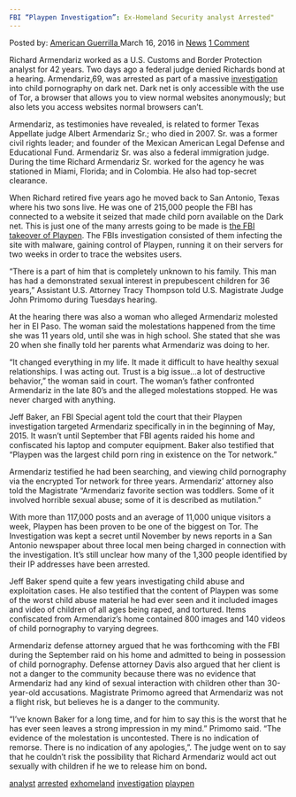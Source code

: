 ```yaml
---
FBI “Playpen Investigation”: Ex-Homeland Security analyst Arrested"
---
```

<article class="post-listing post-13486 post type-post status-publish format-standard hentry category-news tag-analyst tag-exhomeland tag-investigation tag-playpen tag-security">
    <div class="post-inner">
        <span>Posted by: <a href="https://www.deepdotweb.com/author/americanguerrilla/" title>American Guerrilla </a></span>
    <span>March 16, 2016</span>
    <span>in <a href="https://www.deepdotweb.com/category/news/" rel="category tag">News</a></span>
    <span><a href="https://www.deepdotweb.com/2016/03/16/fbi-playpen-investigation-keeps-going/#comments">1 Comment</a></span>
    </p>
    <div class="clear"></div>
    <div class="entry">
    <p>Richard Armendariz worked as a U.S. Customs and Border Protection analyst for 42 years. Two days ago a federal judge denied Richards bond at a hearing. Armendariz,69, was arrested as part of a massive <a href="http://www.expressnews.com/news/local/article/Ex-Homeland-Security-analyst-swept-up-in-huge-6878455.php">investigation</a> into child pornography on dark net. Dark net is only accessible with the use of Tor, a browser that allows you to view normal websites anonymously; but also lets you access websites normal browsers can’t.</p>
    <p>Armendariz, as testimonies have revealed, is related to former Texas Appellate judge Albert Armendariz Sr.; who died in 2007. Sr. was a former civil rights leader; and founder of the Mexican American Legal Defense and Educational Fund. Armendariz Sr. was also a federal immigration judge.  During the time Richard Armendariz Sr. worked for the agency he was stationed in Miami, Florida; and in Colombia. He also had top-secret clearance.</p>
    <p>When Richard retired five years ago he moved back to San Antonio, Texas where his two sons live. He was one of 215,000 people the FBI has connected to a website it seized that made child porn available on the Dark net. This is just one of the many arrests going to be made is <a href="https://www.deepdotweb.com/2015/10/05/fbi-unmasked-cp-website-user-using-a-spyware/">the FBI takeover of Playpen</a>. The FBIs investigation consisted of them infecting the site with malware, gaining control of Playpen, running it on their servers for two weeks in order to trace the websites users.</p>
    <p>“There is a part of him that is completely unknown to his family. This man has had a demonstrated sexual interest in prepubescent children for 36 years,” Assistant U.S. Attorney Tracy Thompson told U.S. Magistrate Judge John Primomo during Tuesdays hearing.</p>
    <p>At the hearing there was also a woman who alleged Armendariz molested her in El Paso. The woman said the molestations happened from the time she was 11 years old, until she was in high school. She stated that she was 20 when she finally told her parents what Armendariz was doing to her.</p>
    <p>“It changed everything in my life. It made it difficult to have healthy sexual relationships. I was acting out. Trust is a big issue…a lot of destructive behavior,” the woman said in court. The woman’s father confronted Armendariz in the late 80’s and the alleged molestations stopped. He was never charged with anything.</p>
    <p>Jeff Baker, an FBI Special agent told the court that their Playpen investigation targeted Armendariz specifically in in the beginning of May, 2015. It wasn’t until September that FBI agents raided his home and confiscated his laptop and computer equipment. Baker also testified that “Playpen was the largest child porn ring in existence on the Tor network.”</p>
    <p>Armendariz testified he had been searching, and viewing child pornography via the encrypted Tor network for three years. Armendariz’ attorney also told the Magistrate “Armendariz favorite section was toddlers. Some of it involved horrible sexual abuse; some of it is described as mutilation.”</p>
    <p>With more than 117,000 posts and an average of 11,000 unique visitors a week, Playpen has been proven to be one of the biggest on Tor. The Investigation was kept a secret until November by news reports in a San Antonio newspaper about three local men being charged in connection with the investigation. It’s still unclear how many of the 1,300 people identified by their IP addresses have been arrested.</p>
    <p>Jeff Baker spend quite a few years investigating child abuse and exploitation cases. He also testified that the content of Playpen was some of the worst child abuse material he had ever seen and it included images and video of children of all ages being raped, and tortured. Items confiscated from Armendariz’s home contained 800 images and 140 videos of child pornography to varying degrees.</p>
    <p>Armendariz defense attorney argued that he was forthcoming with the FBI during the September raid on his home and admitted to being in possession of child pornography. Defense attorney Davis also argued that her client is not a danger to the community because there was no evidence that Armendariz had any kind of sexual interaction with children other than 30-year-old accusations. Magistrate Primomo agreed that Armendariz was not a flight risk, but believes he is a danger to the community.</p>
    <p>“I’ve known Baker for a long time, and for him to say this is the worst that he has ever seen leaves a strong impression in my mind.” Primomo said. “The evidence of the molestation is uncontested. There is no indication of remorse. There is no indication of any apologies,”. The judge went on to say that he couldn’t risk the possibility that Richard Armendariz would act out sexually with children if he we to release him on bond<strong><em>.</em></strong></p>
    </div>
    <a href="https://www.deepdotweb.com/tag/analyst/" rel="tag">analyst</a> <a href="https://www.deepdotweb.com/tag/arrested/" rel="tag">arrested</a> <a href="https://www.deepdotweb.com/tag/exhomeland/" rel="tag">exhomeland</a> <a href="https://www.deepdotweb.com/tag/investigation/" rel="tag">investigation</a> <a href="https://www.deepdotweb.com/tag/playpen/" rel="tag">playpen</a> </span> <span style="display:none" class="updated">2016-03-16</span>
    <div style="display:none" class="vcard author" itemprop="author" itemscope itemtype="http://schema.org/Person"><strong class="fn" itemprop="name"><a href="https://www.deepdotweb.com/author/americanguerrilla/" title="Posts by American Guerrilla" rel="author">American Guerrilla</a></strong></div>
    
